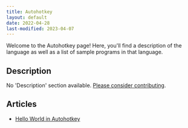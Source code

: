 ```yaml
---
title: Autohotkey
layout: default
date: 2022-04-28
last-modified: 2023-04-07
---
```


Welcome to the Autohotkey page! Here, you'll find a description of the language as well as a list of sample programs in that language.

## Description

No 'Description' section available. [Please consider contributing](https://github.com/TheRenegadeCoder/sample-programs-website).

## Articles

- [Hello World in Autohotkey](https://sampleprograms.io/projects/hello-world/autohotkey)